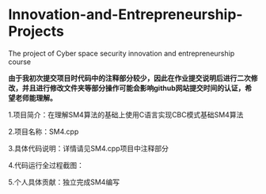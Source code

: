 # Innovation-and-Entrepreneurship-Projects
The project of Cyber space security innovation and entrepreneurship course

**由于我初次提交项目时代码中的注释部分较少，因此在作业提交说明后进行二次修改，并且进行修改文件夹等部分操作可能会影响github网站提交时间的认证，希望老师能理解。**

1.项目简介：在理解SM4算法的基础上使用C语言实现CBC模式基础SM4算法

2.项目名称：SM4.cpp

3.具体代码说明：详情请见SM4.cpp项目中注释部分

4.代码运行全过程截图：

5.个人具体贡献：独立完成SM4编写
